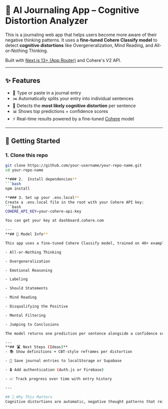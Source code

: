 # 🧠 AI Journaling App – Cognitive Distortion Analyzer

This is a journaling web app that helps users become more aware of their negative thinking patterns. It uses a **fine-tuned Cohere Classify model** to detect **cognitive distortions** like Overgeneralization, Mind Reading, and All-or-Nothing Thinking.

Built with [Next.js 13+ (App Router)](https://nextjs.org/) and Cohere's V2 API.

---

## ✨ Features

- 📝 Type or paste in a journal entry
- ✂️ Automatically splits your entry into individual sentences
- 🧠 Detects the **most likely cognitive distortion** per sentence
- 📊 Shows top predictions + confidence scores
- ⚡ Real-time results powered by a fine-tuned [Cohere](https://cohere.com) model

---

## 🚀 Getting Started

### 1. Clone this repo
```bash
git clone https://github.com/your-username/your-repo-name.git
cd your-repo-name

**### 2.  Install dependencies**
```bash
npm install

**### 3. Set up your .env.local**
Create a .env.local file in the root with your Cohere API key:
```bash
COHERE_API_KEY=your-cohere-api-key

You can get your key at dashboard.cohere.com

---
**## 🧠 Model Info**

This app uses a fine-tuned Cohere Classify model, trained on 40+ examples across 9 cognitive distortions:

- All-or-Nothing Thinking

- Overgeneralization

- Emotional Reasoning

- Labeling

- Should Statements

- Mind Reading

- Disqualifying the Positive

- Mental Filtering

- Jumping to Conclusions

The model returns one prediction per sentence alongside a confidence score for the prediction.

---
**## 🛣️ Next Steps (Ideas)**
- 📚 Show definitions + CBT-style reframes per distortion

- 💾 Save journal entries to localStorage or Supabase

- 🔒 Add authentication (Auth.js or Firebase)

- 📈 Track progress over time with entry history

---

## 🧠 Why This Matters
Cognitive distortions are automatic, negative thought patterns that reinforce anxiety, depression, and self-doubt. This tool helps you catch those thoughts in real time — and eventually reframe them.
